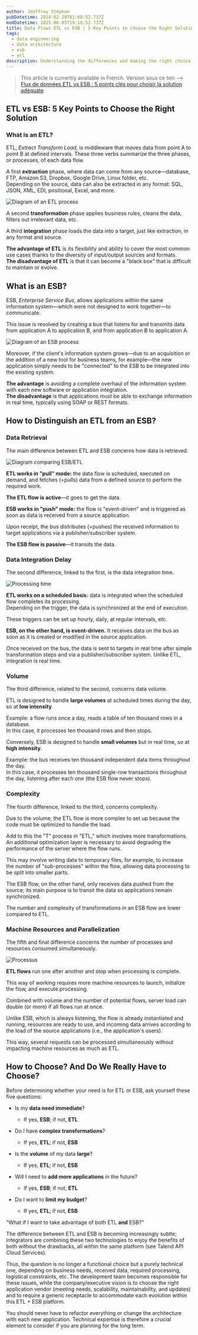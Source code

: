```yaml
---
author: Jeoffrey Stéphan
pubDatetime: 2024-02-29T01:08:52.737Z
modDatetime: 2025-06-05T19:18:52.737Z
title: Data Flows ETL vs ESB | 5 Key Points to Choose the Right Solution
tags:
  - data engineering
  - data architecture
  - esb
  - etl
description: Understanding the differences and making the right choice between ESB and ETL
---
```


> This article is currently available in French. Version sous ce lien --> [Flux de données ETL vs ESB : 5 points clés pour choisir la solution adéquate](https://www.data-major.com/fr/etl-esb-comment-choisir/)

## ETL vs ESB: 5 Key Points to Choose the Right Solution

### What is an ETL?

ETL, *Extract Transform Load*, is middleware that moves data from point A to point B at defined intervals. These three verbs summarize the three phases, or processes, of each data flow.

A first **extraction** phase, where data can come from any source—database, FTP, Amazon S3, Dropbox, Google Drive, Linux folder, etc.  
Depending on the source, data can also be extracted in any format: SQL, JSON, XML, EDI, positional, Excel, and more.

![Diagram of an ETL process](https://www.data-major.com/wp-content/uploads/2024/04/Capture-decran-2024-04-18-121858.png)

A second **transformation** phase applies business rules, cleans the data, filters out irrelevant data, etc.

A third **integration** phase loads the data into a target, just like extraction, in any format and source.

**The advantage of ETL** is its flexibility and ability to cover the most common use cases thanks to the diversity of input/output sources and formats.  
**The disadvantage of ETL** is that it can become a "black box" that is difficult to maintain or evolve.

## What is an ESB?

ESB, *Enterprise Service Bus*, allows applications within the same information system—which were not designed to work together—to communicate.

This issue is resolved by creating a bus that listens for and transmits data from application A to application B, and from application B to application A.

![Diagram of an ESB process](https://www.data-major.com/wp-content/uploads/2024/04/Capture-decran-2024-04-18-122021.png)

Moreover, if the client's information system grows—due to an acquisition or the addition of a new tool for business teams, for example—the new application simply needs to be "connected" to the ESB to be integrated into the existing system.

**The advantage** is avoiding a complete overhaul of the information system with each new software or application integration.  
**The disadvantage** is that applications must be able to exchange information in real time, typically using SOAP or REST formats.

## How to Distinguish an ETL from an ESB?

### Data Retrieval

The main difference between ETL and ESB concerns how data is retrieved.

![Diagram comparing ESB/ETL](https://www.data-major.com/wp-content/uploads/2024/04/Capture-decran-2024-04-18-122222-1.png)

**ETL works in "pull" mode:** the data flow is scheduled, executed on demand, and fetches (=pulls) data from a defined source to perform the required work.

**The ETL flow is active**—it goes to get the data.

**ESB works in "push" mode:** the flow is "event-driven" and is triggered as soon as data is received from a source application.

Upon receipt, the bus distributes (=pushes) the received information to target applications via a publisher/subscriber system.

**The ESB flow is passive**—it transits the data.

### Data Integration Delay

The second difference, linked to the first, is the data integration time.

![Processing time](https://www.data-major.com/wp-content/uploads/2024/04/Capture-decran-2024-04-18-122543.png)

**ETL works on a scheduled basis:** data is integrated when the scheduled flow completes its processing.  
Depending on the trigger, the data is synchronized at the end of execution.

These triggers can be set up hourly, daily, at regular intervals, etc.

**ESB, on the other hand, is event-driven.** It receives data on the bus as soon as it is created or modified in the source application.

Once received on the bus, the data is sent to targets in real time after simple transformation steps and via a publisher/subscriber system. Unlike ETL, integration is real time.

### Volume

The third difference, related to the second, concerns data volume.

ETL is designed to handle **large volumes** at scheduled times during the day, so at **low intensity**.

Example: a flow runs once a day, reads a table of ten thousand rows in a database.  
In this case, it processes ten thousand rows and then stops.

Conversely, ESB is designed to handle **small volumes** but in real time, so at **high intensity**.

Example: the bus receives ten thousand independent data items throughout the day.  
In this case, it processes ten thousand single-row transactions throughout the day, listening after each one (the ESB flow never stops).

### Complexity

The fourth difference, linked to the third, concerns complexity.

Due to the volume, the ETL flow is more complex to set up because the code must be optimized to handle the load.

Add to this the "T" process in "ETL," which involves more transformations.  
An additional optimization layer is necessary to avoid degrading the performance of the server where the flow runs.

This may involve writing data to temporary files, for example, to increase the number of "sub-processes" within the flow, allowing data processing to be split into smaller parts.

The ESB flow, on the other hand, only receives data pushed from the source; its main purpose is to transit the data so applications remain synchronized.

The number and complexity of transformations in an ESB flow are lower compared to ETL.

### Machine Resources and Parallelization

The fifth and final difference concerns the number of processes and resources consumed simultaneously.

![Processus](https://www.data-major.com/wp-content/uploads/2024/04/Capture-decran-2024-04-18-122645.png)

**ETL flows** run one after another and stop when processing is complete.

This way of working requires more machine resources to launch, initialize the flow, and execute processing.

Combined with volume and the number of potential flows, server load can double (or more) if all flows run at once.

Unlike ESB, which is always listening, the flow is already instantiated and running, resources are ready to use, and incoming data arrives according to the load of the source applications (i.e., the application's users).

This way, several requests can be processed simultaneously without impacting machine resources as much as ETL.

## How to Choose? And Do We Really Have to Choose?

Before determining whether your need is for ETL or ESB, ask yourself these five questions:

- Is my **data need immediate**?

  - If yes, **ESB**; if not, **ETL**
  
- Do I have **complex transformations**?

  - If yes, **ETL**; if not, **ESB**

- Is the **volume** of my data **large**?

  - If yes, **ETL**; if not, **ESB**

- Will I need to **add more applications** in the future?

  - If yes, **ESB**; if not, **ETL**
  
- Do I want to **limit my budget**?

  - If yes, **ETL**; if not, **ESB**

"What if I want to take advantage of both ETL **and** ESB?"

The difference between ETL and ESB is becoming increasingly subtle; integrators are combining these two technologies to enjoy the benefits of both without the drawbacks, all within the same platform (see Talend API Cloud Services).

Thus, the question is no longer a functional choice but a purely technical one, depending on business needs, received data, required processing, logistical constraints, etc. The development team becomes responsible for these issues, while the company/executive vision is to choose the right application vendor (meeting needs, scalability, maintainability, and updates) and to require a generic receptacle to accommodate each evolution within this ETL + ESB platform.

You should never have to refactor everything or change the architecture with each new application. Technical expertise is therefore a crucial element to consider if you are planning for the long term.
